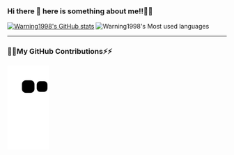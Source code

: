 ### Hi there 👋 here is something about me!!🌱🌱
[![Warning1998's GitHub stats](https://github-readme-stats.vercel.app/api?username=Warning1998&show_icons=true&theme=radical)](https://github.com/anuraghazra/github-readme-stats)
![Warning1998's Most used languages](https://github-readme-stats.vercel.app/api/top-langs?username=Warning1998&show_icons=true&count_private=true&theme=gotham)
****
### 💬💬My GitHub Contributions⚡⚡
![Warning1998's Most used languages](https://github.com/Warning1998/Warning1998/blob/output/github-snake.svg?raw=true)

<!--
**Warning1998/Warning1998** is a ✨ _special_ ✨ repository because its `README.md` (this file) appears on your GitHub profile.

Here are some ideas to get you started:

- 🔭 I’m currently working on ...
- 🌱 I’m currently learning ...
- 👯 I’m looking to collaborate on ...
- 🤔 I’m looking for help with ...
- 💬 Ask me about ...
- 📫 How to reach me: ...
- 😄 Pronouns: ...
- ⚡ Fun fact: ...

![Metrics](https://metrics.lecoq.io/Warning1998?template=classic&config.timezone=Asia%2FShanghai)
-->
